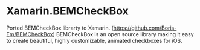 # Xamarin.BEMCheckBox
Ported BEMCheckBox librarty to Xamarin. (https://github.com/Boris-Em/BEMCheckBox)
BEMCheckBox is an open source library making it easy to create beautiful, highly customizable, animated checkboxes for iOS.
